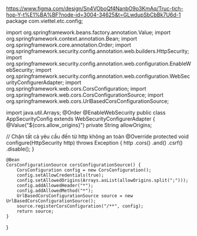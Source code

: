 https://www.figma.com/design/Sn4VOboQf4NanbO9o3KmAq/Truc-tich-hop-Y-t%E1%BA%BF?node-id=3004-34625&t=GLwdupSbCbBk7U6d-1
package com.viettel.etc.config;

import org.springframework.beans.factory.annotation.Value;
import org.springframework.context.annotation.Bean;
import org.springframework.core.annotation.Order;
import org.springframework.security.config.annotation.web.builders.HttpSecurity;
import org.springframework.security.config.annotation.web.configuration.EnableWebSecurity;
import org.springframework.security.config.annotation.web.configuration.WebSecurityConfigurerAdapter;
import org.springframework.web.cors.CorsConfiguration;
import org.springframework.web.cors.CorsConfigurationSource;
import org.springframework.web.cors.UrlBasedCorsConfigurationSource;

import java.util.Arrays;
@Order
@EnableWebSecurity
public class AppSecurityConfig extends WebSecurityConfigurerAdapter {
    @Value("${cors.allow_origins}")
    private String allowOrigins;

// Chặn tất cả yêu cầu đến từ http không an toàn
    @Override
    protected void configure(HttpSecurity http) throws Exception {
        http    .cors()
                .and()
                .csrf()
                .disable();
    }

    @Bean
    CorsConfigurationSource corsConfigurationSource() {
        CorsConfiguration config = new CorsConfiguration();
        config.setAllowCredentials(true);
        config.setAllowedOrigins(Arrays.asList(allowOrigins.split(";")));
        config.addAllowedHeader("*");
        config.addAllowedMethod("*");
        UrlBasedCorsConfigurationSource source = new UrlBasedCorsConfigurationSource();
        source.registerCorsConfiguration("/**", config);
        return source;
    }

}
